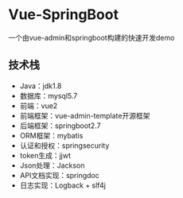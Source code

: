 # Vue-SpringBoot
一个由vue-admin和springboot构建的快速开发demo
## 技术栈
- Java：jdk1.8
- 数据库：mysql5.7
- 前端：vue2
- 前端框架：vue-admin-template开源框架
- 后端框架：springboot2.7
- ORM框架：mybatis
- 认证和授权：springsecurity
- token生成：jjwt
- Json处理：Jackson
- API文档实现：springdoc
- 日志实现：Logback + slf4j
